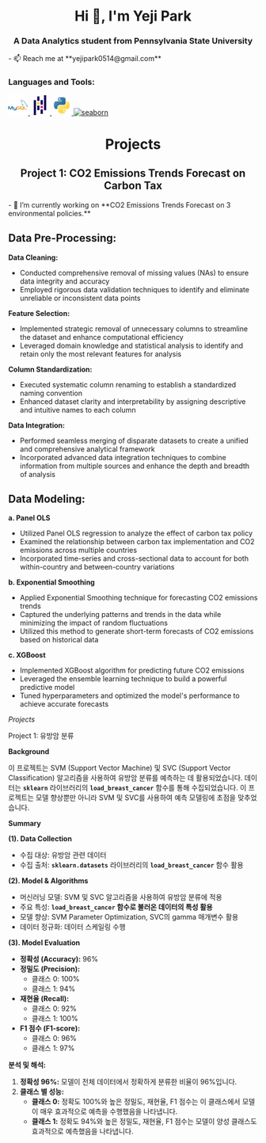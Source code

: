 <h1 align="center">Hi 👋, I'm Yeji Park</h1>
<h3 align="center">A Data Analytics student from Pennsylvania State University</h3>
- 📫 Reach me at **yejipark0514@gmail.com**
<h3 align="left">Languages and Tools:</h3>
<p align="left"> <a href="https://www.mysql.com/" target="_blank" rel="noreferrer"> <img src="https://raw.githubusercontent.com/devicons/devicon/master/icons/mysql/mysql-original-wordmark.svg" alt="mysql" width="40" height="40"/> </a> <a href="https://pandas.pydata.org/" target="_blank" rel="noreferrer"> <img src="https://raw.githubusercontent.com/devicons/devicon/2ae2a900d2f041da66e950e4d48052658d850630/icons/pandas/pandas-original.svg" alt="pandas" width="40" height="40"/> </a> <a href="https://www.python.org" target="_blank" rel="noreferrer"> <img src="https://raw.githubusercontent.com/devicons/devicon/master/icons/python/python-original.svg" alt="python" width="40" height="40"/> </a> <a href="https://seaborn.pydata.org/" target="_blank" rel="noreferrer"> <img src="https://seaborn.pydata.org/_images/logo-mark-lightbg.svg" alt="seaborn" width="40" height="40"/> </a> </p>


<h1 align="center">Projects</h1>

<h2 align="center"> Project 1: CO2 Emissions Trends Forecast on Carbon Tax</h2>
- 🔭 I’m currently working on **CO2 Emissions Trends Forecast on 3 environmental policies.**


<h2>Data Pre-Processing:</h2>

<strong>Data Cleaning:</strong>
- Conducted comprehensive removal of missing values (NAs) to ensure data integrity and accuracy
- Employed rigorous data validation techniques to identify and eliminate unreliable or inconsistent data points

<strong>Feature Selection:</strong>
- Implemented strategic removal of unnecessary columns to streamline the dataset and enhance computational efficiency
- Leveraged domain knowledge and statistical analysis to identify and retain only the most relevant features for analysis

<strong>Column Standardization:</strong>
- Executed systematic column renaming to establish a standardized naming convention
- Enhanced dataset clarity and interpretability by assigning descriptive and intuitive names to each column

<strong>Data Integration:</strong>
- Performed seamless merging of disparate datasets to create a unified and comprehensive analytical framework
- Incorporated advanced data integration techniques to combine information from multiple sources and enhance the depth and breadth of analysis

<h2>Data Modeling:</h2>

<strong>a. Panel OLS</strong>
- Utilized Panel OLS regression to analyze the effect of carbon tax policy
- Examined the relationship between carbon tax implementation and CO2 emissions across multiple countries
- Incorporated time-series and cross-sectional data to account for both within-country and between-country variations

<strong>b. Exponential Smoothing</strong>
- Applied Exponential Smoothing technique for forecasting CO2 emissions trends
- Captured the underlying patterns and trends in the data while minimizing the impact of random fluctuations
- Utilized this method to generate short-term forecasts of CO2 emissions based on historical data

<strong>c. XGBoost</strong>
- Implemented XGBoost algorithm for predicting future CO2 emissions
- Leveraged the ensemble learning technique to build a powerful predictive model
- Tuned hyperparameters and optimized the model's performance to achieve accurate forecasts

*Projects*

Project 1: 유방암 분류 

**Background** 

이 프로젝트는 SVM (Support Vector Machine) 및 SVC (Support Vector Classification) 알고리즘을 사용하여 유방암 분류를 예측하는 데 활용되었습니다. 데이터는 **`sklearn`** 라이브러리의 **`load_breast_cancer`** 함수를 통해 수집되었습니다. 이 프로젝트는 모델 향상뿐만 아니라 SVM 및 SVC를 사용하여 예측 모델링에 초점을 맞추었습니다.

**Summary**

**(1). Data Collection**

- 수집 대상: 유방암 관련 데이터
- 수집 출처: **`sklearn.datasets`** 라이브러리의 **`load_breast_cancer`** 함수 활용

**(2). Model & Algorithms**

- 머신러닝 모델: SVM 및 SVC 알고리즘을 사용하여 유방암 분류에 적용
- 주요 특성: **`load_breast_cancer` 함수로 불러온 데이터의 특성 활용**
- 모델 향상: SVM Parameter Optimization, SVC의 gamma 매개변수 활용
- 데이터 정규화: 데이터 스케일링 수행

**(3). Model Evaluation**
- **정확성 (Accuracy):** 96%
- **정밀도 (Precision):**
    - 클래스 0: 100%
    - 클래스 1: 94%
- **재현율 (Recall):**
    - 클래스 0: 92%
    - 클래스 1: 100%
- **F1 점수 (F1-score):**
    - 클래스 0: 96%
    - 클래스 1: 97%

**분석 및 해석:**

1. **정확성 96%:** 모델이 전체 데이터에서 정확하게 분류한 비율이 96%입니다. 
2. **클래스 별 성능:**
    - **클래스 0:** 정확도 100%와 높은 정밀도, 재현율, F1 점수는 이 클래스에서 모델이 매우 효과적으로 예측을 수행했음을 나타냅니다.
    - **클래스 1:** 정확도 94%와 높은 정밀도, 재현율, F1 점수는 모델이 양성 클래스도 효과적으로 예측했음을 나타냅니다.
